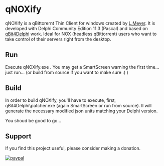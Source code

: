 # qNOXify

qNOXify is a qBittorernt Thin Client for windows created by [L.Meyer](qNOXify@ea4d.com). It is developed with Delphi Community Edition 11.3 (Pascal) and based on [qBit4Delphi](https://github.com/bnzbnz/qBit4Delphi) work. Ideal for NOX (headless qBittorrent) users who want to take control of their servers right from the desktop.

## Run
Execute qNOXify.exe . You may get a SmartScreen warning the first time... just run... (or build from source if you want to make sure :) )
  
## Build
In order to build qNOXify, you'll have to execute, first, qBit4Delphi\patcher.exe (again SmartScreen or run from source). Il will generate the necessary modified json units matching your Delphi version.

You shoud be good to go...

## Support
If you find this project useful, please consider making a donation.

[![paypal](https://www.paypalobjects.com/en_US/i/btn/btn_donateCC_LG.gif)](https://www.paypal.com/donate/?hosted_button_id=N8SNLZRR6HEYE)
